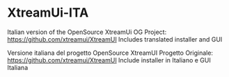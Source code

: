 # XtreamUi-ITA

Italian version of the OpenSource XtreamUi
OG Project: https://github.com/xtreamui/XtreamUI
Includes translated installer and GUI



Versione italiana del progetto OpenSource XtreamUI
Progetto Originale: https://github.com/xtreamui/XtreamUI
Include installer in Italiano e GUI Italiana
